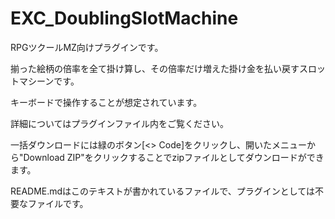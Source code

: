 # EXC_DoublingSlotMachine
RPGツクールMZ向けプラグインです。

揃った絵柄の倍率を全て掛け算し、その倍率だけ増えた掛け金を払い戻すスロットマシーンです。

キーボードで操作することが想定されています。

詳細についてはプラグインファイル内をご覧ください。

一括ダウンロードには緑のボタン[<> Code]をクリックし、開いたメニューから"Download ZIP"をクリックすることでzipファイルとしてダウンロードができます。

README.mdはこのテキストが書かれているファイルで、プラグインとしては不要なファイルです。
